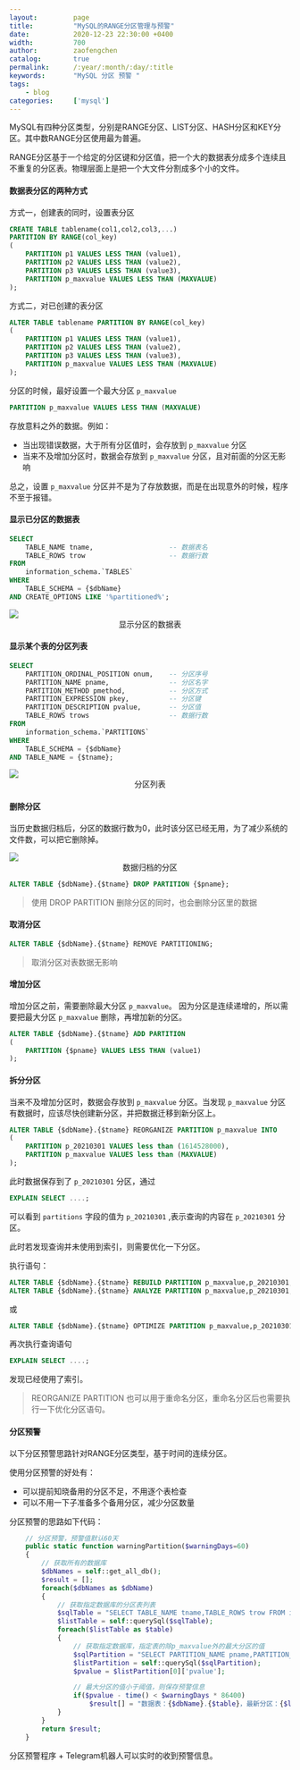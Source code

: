 ```yaml
---
layout:         page
title:          "MySQL的RANGE分区管理与预警"
date:           2020-12-23 22:30:00 +0400
width:          700
author:         zaofengchen
catalog:        true 
permalink:      /:year/:month/:day/:title
keywords:       "MySQL 分区 预警 "
tags:
    - blog
categories:     ['mysql']
---
```


<!-- 渲染公式 -->
<script src="{{ site.url }}/static/js/MathJax.js?config=TeX-AMS-MML_HTMLorMML" type="text/javascript"></script>
<script type="text/x-mathjax-config">
    MathJax.Hub.Config({
        tex2jax: {
        skipTags: ['script', 'noscript', 'style', 'textarea', 'pre'],
        inlineMath: [['$','$']]
        }
    });
</script>
<!-- 渲染公式 -->


MySQL有四种分区类型，分别是RANGE分区、LIST分区、HASH分区和KEY分区。其中数RANGE分区使用最为普遍。

RANGE分区基于一个给定的分区键和分区值，把一个大的数据表分成多个连续且不重复的分区表。物理层面上是把一个大文件分割成多个小的文件。

#### 数据表分区的两种方式

方式一，创建表的同时，设置表分区
```sql
CREATE TABLE tablename(col1,col2,col3,...)
PARTITION BY RANGE(col_key)
(
    PARTITION p1 VALUES LESS THAN (value1),
    PARTITION p2 VALUES LESS THAN (value2),
    PARTITION p3 VALUES LESS THAN (value3),
    PARTITION p_maxvalue VALUES LESS THAN (MAXVALUE)
);
```

方式二，对已创建的表分区
```sql
ALTER TABLE tablename PARTITION BY RANGE(col_key) 
(
    PARTITION p1 VALUES LESS THAN (value1),
    PARTITION p2 VALUES LESS THAN (value2),
    PARTITION p3 VALUES LESS THAN (value3),
    PARTITION p_maxvalue VALUES LESS THAN (MAXVALUE)
);
```

分区的时候，最好设置一个最大分区 ```p_maxvalue```
```sql
PARTITION p_maxvalue VALUES LESS THAN (MAXVALUE)
``` 
存放意料之外的数据。例如：

- 当出现错误数据，大于所有分区值时，会存放到 ```p_maxvalue``` 分区
- 当来不及增加分区时，数据会存放到 ```p_maxvalue``` 分区，且对前面的分区无影响

总之，设置 ```p_maxvalue``` 分区并不是为了存放数据，而是在出现意外的时候，程序不至于报错。

#### 显示已分区的数据表
```sql
SELECT
	TABLE_NAME tname,                   -- 数据表名
	TABLE_ROWS trow                     -- 数据行数
FROM
	information_schema.`TABLES`
WHERE
	TABLE_SCHEMA = {$dbName}
AND CREATE_OPTIONS LIKE '%partitioned%';
```

<img src="http://tva1.sinaimg.cn/large/7d4c6366gy1glxvwlv028j20zu09j0sw.jpg" width="{{ page.width}}" align="bottom" />
<center>显示分区的数据表</center>

#### 显示某个表的分区列表
```sql
SELECT
	PARTITION_ORDINAL_POSITION onum,    -- 分区序号
	PARTITION_NAME pname,               -- 分区名字
	PARTITION_METHOD pmethod,           -- 分区方式
	PARTITION_EXPRESSION pkey,          -- 分区键
	PARTITION_DESCRIPTION pvalue,       -- 分区值
	TABLE_ROWS trows                    -- 数据行数
FROM
	information_schema.`PARTITIONS`
WHERE
	TABLE_SCHEMA = {$dbName}
AND TABLE_NAME = {$tname};
```

<img src="http://tvax4.sinaimg.cn/large/7d4c6366gy1glxw1kt2cnj20q60l074y.jpg" width="{{ page.width}}" align="bottom" />
<center>分区列表</center>

#### 删除分区
当历史数据归档后，分区的数据行数为0，此时该分区已经无用，为了减少系统的文件数，可以把它删除掉。

<img src="http://tvax2.sinaimg.cn/large/7d4c6366gy1glxwhqxvfej20q00kvdgh.jpg" width="{{ page.width}}" align="bottom" />
<center>数据归档的分区</center>


```sql
ALTER TABLE {$dbName}.{$tname} DROP PARTITION {$pname};
```
>使用 DROP PARTITION 删除分区的同时，也会删除分区里的数据


#### 取消分区

```sql
ALTER TABLE {$dbName}.{$tname} REMOVE PARTITIONING;
```
>取消分区对表数据无影响

#### 增加分区
增加分区之前，需要删除最大分区 ```p_maxvalue```。
因为分区是连续递增的，所以需要把最大分区 ```p_maxvalue``` 删除，再增加新的分区。

```sql
ALTER TABLE {$dbName}.{$tname} ADD PARTITION 
(
    PARTITION {$pname} VALUES LESS THAN (value1)
);
```

#### 拆分分区
当来不及增加分区时，数据会存放到 ```p_maxvalue``` 分区。当发现 ```p_maxvalue``` 分区有数据时，应该尽快创建新分区，并把数据迁移到新分区上。

```sql
ALTER TABLE {$dbName}.{$tname} REORGANIZE PARTITION p_maxvalue INTO 
(
	PARTITION p_20210301 VALUES less than (1614528000),
	PARTITION p_maxvalue VALUES less than (MAXVALUE)
);
```
此时数据保存到了 ```p_20210301``` 分区，通过
```sql
EXPLAIN SELECT ....;
```
可以看到 ```partitions``` 字段的值为 ```p_20210301``` ,表示查询的内容在 ```p_20210301``` 分区。

此时若发现查询并未使用到索引，则需要优化一下分区。

执行语句：
```sql
ALTER TABLE {$dbName}.{$tname} REBUILD PARTITION p_maxvalue,p_20210301;         -- 重建分区
ALTER TABLE {$dbName}.{$tname} ANALYZE PARTITION p_maxvalue,p_20210301;         -- 分析分区
```
或
```sql
ALTER TABLE {$dbName}.{$tname} OPTIMIZE PARTITION p_maxvalue,p_20210301;;
```
再次执行查询语句
```sql
EXPLAIN SELECT ....;
```
发现已经使用了索引。

>REORGANIZE PARTITION 也可以用于重命名分区，重命名分区后也需要执行一下优化分区语句。


#### 分区预警
以下分区预警思路针对RANGE分区类型，基于时间的连续分区。

使用分区预警的好处有：
- 可以提前知晓备用的分区不足，不用逐个表检查
- 可以不用一下子准备多个备用分区，减少分区数量

分区预警的思路如下代码：
```php
    // 分区预警，预警值默认60天
    public static function warningPartition($warningDays=60)
    {
        // 获取所有的数据库
        $dbNames = self::get_all_db();
        $result = [];
        foreach($dbNames as $dbName)
        {
            // 获取指定数据库的分区表列表
            $sqlTable = "SELECT TABLE_NAME tname,TABLE_ROWS trow FROM information_schema.`TABLES` WHERE TABLE_SCHEMA='{$dbName}' AND CREATE_OPTIONS LIKE '%partitioned%'";
            $listTable = self::querySql($sqlTable);
            foreach($listTable as $table)
            {
                // 获取指定数据库，指定表的除p_maxvalue外的最大分区的值
                $sqlPartition = "SELECT PARTITION_NAME pname,PARTITION_DESCRIPTION pvalue FROM information_schema.`PARTITIONS` WHERE TABLE_SCHEMA='{$dbName}' AND TABLE_NAME='{$table}' AND PARTITION_NAME != 'p_maxvalue' ORDER BY PARTITION_DESCRIPTION DESC LIMIT 1";
                $listPartition = self::querySql($sqlPartition);
                $pvalue = $listPartition[0]['pvalue'];

                // 最大分区的值小于阈值，则保存预警信息
                if($pvalue - time() < $warningDays * 86400)
                    $result[] = "数据表：{$dbName}.{$table}，最新分区：{$listPartition[0]['pname']} - {$listPartition[0]['pvalue']}，预警阈值：{$warningDays}天";  
            }
        }
        return $result;
    }
```
分区预警程序 + Telegram机器人可以实时的收到预警信息。
